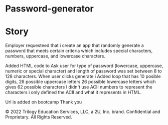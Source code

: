 # Password-generator



# Story
Employer requesteed that i create an app that randomly generate a password that meets certain criteria which includes special characters, numbers, uppercase, and lowercase characters.

Added HTML code to Ask user for type of password (lowercase, uppercase, numeric or special character) and length of password was set between 8 to 128 characters.
When user clicks generate i Added loop that has 10 posible digits, 26 possible uppercase letters 26 possible lowercase letters which gives 62 possible characters
I didn't use ACII numbers to represent the characters i only defined the ACII and what it represents in HTML.

Url is added on bootcamp
Thank you







© 2022 Trilogy Education Services, LLC, a 2U, Inc. brand. Confidential and Proprietary. All Rights Reserved.
